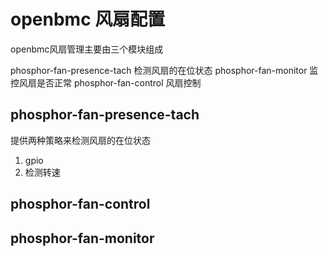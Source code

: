 # openbmc 风扇配置

openbmc风扇管理主要由三个模块组成

phosphor-fan-presence-tach
        检测风扇的在位状态
phosphor-fan-monitor
        监控风扇是否正常
phosphor-fan-control
        风扇控制


## phosphor-fan-presence-tach
提供两种策略来检测风扇的在位状态
1. gpio
2. 检测转速

## phosphor-fan-control


## phosphor-fan-monitor
